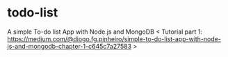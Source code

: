 # todo-list
A simple To-do list App with Node.js and MongoDB 
< Tutorial part 1: https://medium.com/@diogo.fg.pinheiro/simple-to-do-list-app-with-node-js-and-mongodb-chapter-1-c645c7a27583 >
